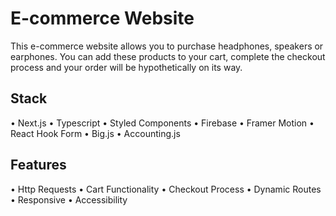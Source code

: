 # E-commerce Website

This e-commerce website allows you to purchase headphones, speakers or earphones. You can add these products to your cart, complete the checkout process and your order will be hypothetically on its way.

## Stack

• Next.js
• Typescript
• Styled Components
• Firebase
• Framer Motion
• React Hook Form
• Big.js
• Accounting.js

## Features

• Http Requests
• Cart Functionality
• Checkout Process
• Dynamic Routes
• Responsive
• Accessibility
